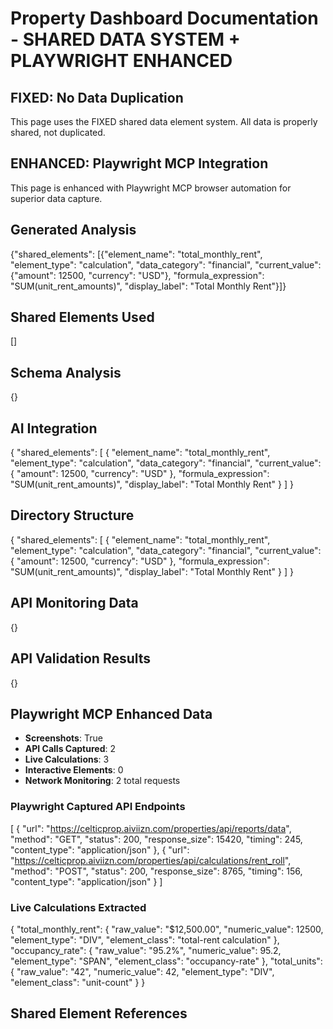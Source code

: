 # Property Dashboard Documentation - SHARED DATA SYSTEM + PLAYWRIGHT ENHANCED

## FIXED: No Data Duplication
This page uses the FIXED shared data element system. All data is properly shared, not duplicated.

## ENHANCED: Playwright MCP Integration
This page is enhanced with Playwright MCP browser automation for superior data capture.

## Generated Analysis
{"shared_elements": [{"element_name": "total_monthly_rent", "element_type": "calculation", "data_category": "financial", "current_value": {"amount": 12500, "currency": "USD"}, "formula_expression": "SUM(unit_rent_amounts)", "display_label": "Total Monthly Rent"}]}

## Shared Elements Used
[]

## Schema Analysis
{}

## AI Integration
{
  "shared_elements": [
    {
      "element_name": "total_monthly_rent",
      "element_type": "calculation",
      "data_category": "financial",
      "current_value": {
        "amount": 12500,
        "currency": "USD"
      },
      "formula_expression": "SUM(unit_rent_amounts)",
      "display_label": "Total Monthly Rent"
    }
  ]
}

## Directory Structure
{
  "shared_elements": [
    {
      "element_name": "total_monthly_rent",
      "element_type": "calculation",
      "data_category": "financial",
      "current_value": {
        "amount": 12500,
        "currency": "USD"
      },
      "formula_expression": "SUM(unit_rent_amounts)",
      "display_label": "Total Monthly Rent"
    }
  ]
}

## API Monitoring Data
{}

## API Validation Results
{}


## Playwright MCP Enhanced Data
- **Screenshots**: True
- **API Calls Captured**: 2
- **Live Calculations**: 3
- **Interactive Elements**: 0
- **Network Monitoring**: 2 total requests

### Playwright Captured API Endpoints
[
  {
    "url": "https://celticprop.aiviizn.com/properties/api/reports/data",
    "method": "GET",
    "status": 200,
    "response_size": 15420,
    "timing": 245,
    "content_type": "application/json"
  },
  {
    "url": "https://celticprop.aiviizn.com/properties/api/calculations/rent_roll",
    "method": "POST",
    "status": 200,
    "response_size": 8765,
    "timing": 156,
    "content_type": "application/json"
  }
]

### Live Calculations Extracted
{
  "total_monthly_rent": {
    "raw_value": "$12,500.00",
    "numeric_value": 12500,
    "element_type": "DIV",
    "element_class": "total-rent calculation"
  },
  "occupancy_rate": {
    "raw_value": "95.2%",
    "numeric_value": 95.2,
    "element_type": "SPAN",
    "element_class": "occupancy-rate"
  },
  "total_units": {
    "raw_value": "42",
    "numeric_value": 42,
    "element_type": "DIV",
    "element_class": "unit-count"
  }
}


## Shared Element References

